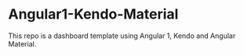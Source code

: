 # Angular1-Kendo-Material

This repo is a dashboard template using Angular 1, Kendo and Angular Material.
